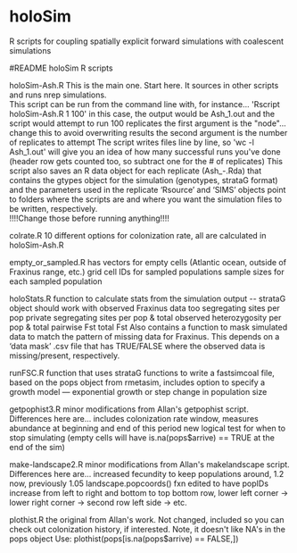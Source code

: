 # holoSim
R scripts for coupling spatially explicit forward simulations with coalescent simulations

#README
holoSim R scripts

holoSim-Ash.R
	This is the main one.  Start here.  It sources in other scripts and runs nrep simulations.  
	This script can be run from the command line with, for instance...
		'Rscript holoSim-Ash.R 1 100'
	in this case, the output would be Ash_1.out and the script would attempt to run 100 replicates
	the first argument is the "node"... change this to avoid overwriting results
	the second argument is the number of replicates to attempt
	The script writes files line by line, so 'wc -l Ash_1.out' will give you an idea of how many successful runs you've done (header row gets counted too, so subtract one for the # of replicates)
	This script also saves an R data object for each replicate (Ash_<node>-<replicate>.Rda) that contains the gtypes object for the simulation (genotypes, strataG format) and the parameters used in the replicate
	‘Rsource’ and ‘SIMS’ objects point to folders where the scripts are and where you want the simulation files to be written, respectively.  
		!!!!Change those before running anything!!!!
	
colrate.R
	10 different options for colonization rate, all are calculated in holoSim-Ash.R

empty_or_sampled.R
	has vectors for 
		empty cells (Atlantic ocean, outside of Fraxinus range, etc.)
		grid cell IDs for sampled populations
		sample sizes for each sampled population
		
holoStats.R
	function to calculate stats from the simulation output -- strataG object
	should work with observed Fraxinus data too
		segregating sites per pop
		private segregating sites per pop & total
		observed heterozygosity per pop & total
		pairwise Fst
		total Fst
	Also contains a function to mask simulated data to match the pattern of missing data for Fraxinus.  This depends on a ‘data mask’ .csv file that has TRUE/FALSE where the observed data is missing/present, respectively.
			
runFSC.R
	function that uses strataG functions to write a fastsimcoal file, based on the pops object from rmetasim, includes option to specify a growth model — exponential growth or step change in population size

	
getpophist3.R
	minor modifications from Allan's getpophist script.  Differences here are...
		includes colonization rate window, measures abundance at beginning and end of this period
		new logical test for when to stop simulating (empty cells will have is.na(pops$arrive) == TRUE at the end of the sim)
	
make-landscape2.R
	minor modifications from Allan's makelandscape script.  Differences here are...
		increased fecundity to keep populations around, 1.2 now, previously 1.05
		landscape.popcoords() fxn edited to have popIDs increase from left to right and bottom to top
			bottom row, lower left corner -> lower right corner -> second row left side -> etc.
	
plothist.R
	the original from Allan's work.  Not changed, included so you can check out colonization history, if interested.
	Note, it doesn't like NA's in the pops object
		Use: plothist(pops[is.na(pops$arrive) == FALSE,]) 
